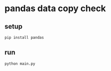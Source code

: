 # pandas data copy check

## setup

```shell
pip install pandas
```

## run

```shell
python main.py
```
